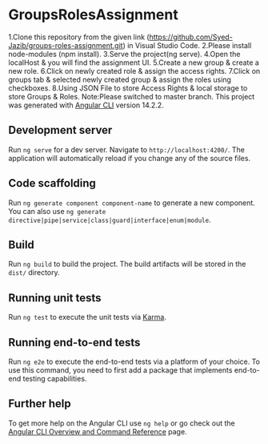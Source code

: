 # GroupsRolesAssignment
1.Clone this repository from the given link (https://github.com/Syed-Jazib/groups-roles-assignment.git) in Visual Studio Code. 
2.Please install node-modules (npm install).
3.Serve the project(ng serve).
4.Open the localHost & you will find the assignment UI. 
5.Create a new group & create a new role.
6.Click on newly created role & assign the access rights.
7.Click on groups tab & selected newly created group & assign the roles using checkboxes.
8.Using JSON File to store Access Rights & local storage to store Groups & Roles.
Note:Please switched to master branch.
This project was generated with [Angular CLI](https://github.com/angular/angular-cli) version 14.2.2.

## Development server

Run `ng serve` for a dev server. Navigate to `http://localhost:4200/`. The application will automatically reload if you change any of the source files.

## Code scaffolding

Run `ng generate component component-name` to generate a new component. You can also use `ng generate directive|pipe|service|class|guard|interface|enum|module`.

## Build

Run `ng build` to build the project. The build artifacts will be stored in the `dist/` directory.

## Running unit tests

Run `ng test` to execute the unit tests via [Karma](https://karma-runner.github.io).

## Running end-to-end tests

Run `ng e2e` to execute the end-to-end tests via a platform of your choice. To use this command, you need to first add a package that implements end-to-end testing capabilities.

## Further help

To get more help on the Angular CLI use `ng help` or go check out the [Angular CLI Overview and Command Reference](https://angular.io/cli) page.
